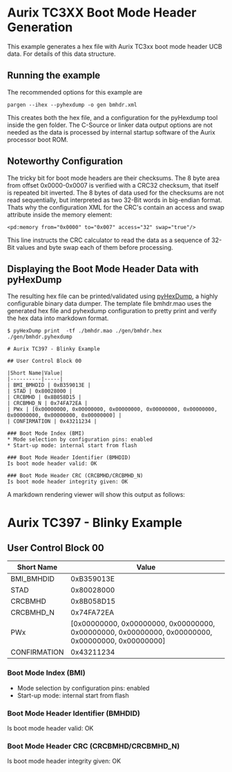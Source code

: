# Aurix TC3XX Boot Mode Header Generation

This example generates a hex file with Aurix TC3xx boot mode header UCB data.
For details of this data structure.

## Running the example

The recommended options for this example are

    pargen --ihex --pyhexdump -o gen bmhdr.xml

This creates both the hex file, and a configuration for the pyHexdump tool
inside the gen folder. The C-Source or linker data output options are not
needed as the data is processed by internal startup software of the
Aurix processor boot ROM.

## Noteworthy Configuration

The tricky bit for boot mode headers are their checksums. The 8 byte area
from offset 0x0000-0x0007 is verified with a CRC32 checksum, that itself
is repeated bit inverted. The 8 bytes of data used for the checksums
are not read sequentially, but interpreted as two 32-Bit words in
big-endian format. Thats why the configuration XML for the CRC's contain
an access and swap attribute inside the memory element:

    <pd:memory from="0x0000" to="0x007" access="32" swap="true"/>

This line instructs the CRC calculator to read the data as a sequence
of 32-Bit values and byte swap each of them before processing.

## Displaying the Boot Mode Header Data with pyHexDump

The resulting hex file can be printed/validated using
[pyHexDump](https://github.com/BlueAndi/pyHexDump), a highly
configurable binary data dumper. The template file bmhdr.mao
uses the generated hex file and pyhexdump configuration to
pretty print and verify the hex data into markdown format.

    $ pyHexDump print  -tf ./bmhdr.mao ./gen/bmhdr.hex ./gen/bmhdr.pyhexdump

    # Aurix TC397 - Blinky Example

    ## User Control Block 00

    |Short Name|Value|
    |----------|-----|
    | BMI_BMHDID | 0xB359013E |
    | STAD | 0x80028000 |
    | CRCBMHD | 0x8B058D15 |
    | CRCBMHD_N | 0x74FA72EA |
    | PWx | [0x00000000, 0x00000000, 0x00000000, 0x00000000, 0x00000000, 0x00000000, 0x00000000, 0x00000000] |
    | CONFIRMATION | 0x43211234 |

    ### Boot Mode Index (BMI)
    * Mode selection by configuration pins: enabled
    * Start-up mode: internal start from flash

    ### Boot Mode Header Identifier (BMHDID)
    Is boot mode header valid: OK

    ### Boot Mode Header CRC (CRCBMHD/CRCBMHD_N)
    Is boot mode header integrity given: OK

A markdown rendering viewer will show this output as follows:

# Aurix TC397 - Blinky Example

## User Control Block 00

|Short Name|Value|
|----------|-----|
| BMI_BMHDID | 0xB359013E |
| STAD | 0x80028000 |
| CRCBMHD | 0x8B058D15 |
| CRCBMHD_N | 0x74FA72EA |
| PWx | [0x00000000, 0x00000000, 0x00000000, 0x00000000, 0x00000000, 0x00000000, 0x00000000, 0x00000000] |
| CONFIRMATION | 0x43211234 |

### Boot Mode Index (BMI)
* Mode selection by configuration pins: enabled
* Start-up mode: internal start from flash

### Boot Mode Header Identifier (BMHDID)
Is boot mode header valid: OK

### Boot Mode Header CRC (CRCBMHD/CRCBMHD_N)
Is boot mode header integrity given: OK

